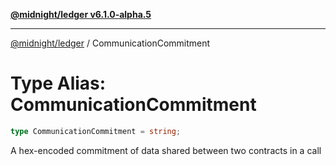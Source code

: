[**@midnight/ledger v6.1.0-alpha.5**](../README.md)

***

[@midnight/ledger](../globals.md) / CommunicationCommitment

# Type Alias: CommunicationCommitment

```ts
type CommunicationCommitment = string;
```

A hex-encoded commitment of data shared between two contracts in a call
